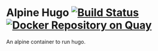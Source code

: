 # Alpine Hugo [![Build Status](https://travis-ci.org/AdrianKoshka/alpine-hugo.svg?branch=master)](https://travis-ci.org/AdrianKoshka/alpine-hugo) [![Docker Repository on Quay](https://quay.io/repository/adrianlucrececeleste/alpine-hugo/status "Docker Repository on Quay")](https://quay.io/repository/adrianlucrececeleste/alpine-hugo)

An alpine container to run hugo.
